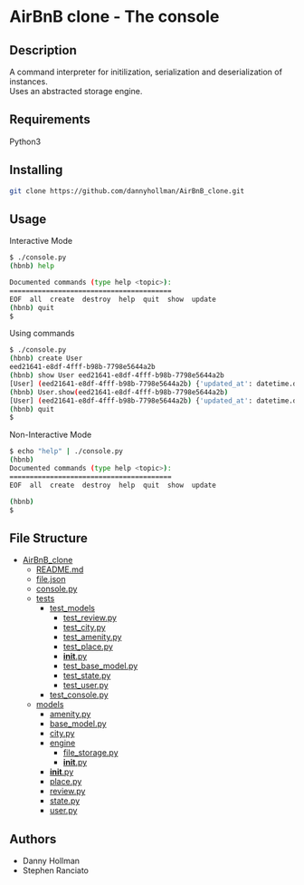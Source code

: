# AirBnB clone - The console

## Description

A command interpreter for initilization, serialization and deserialization of instances. <br />
Uses an abstracted storage engine.

## Requirements

Python3 <br />

## Installing

```bash
git clone https://github.com/dannyhollman/AirBnB_clone.git
```

## Usage

Interactive Mode
```bash
$ ./console.py
(hbnb) help

Documented commands (type help <topic>):
========================================
EOF  all  create  destroy  help  quit  show  update
(hbnb) quit
$
```

Using commands
```bash
$ ./console.py
(hbnb) create User
eed21641-e8df-4fff-b98b-7798e5644a2b
(hbnb) show User eed21641-e8df-4fff-b98b-7798e5644a2b
[User] (eed21641-e8df-4fff-b98b-7798e5644a2b) {'updated_at': datetime.datetime(2019, 11, 12, 15, 24, 34, 299778), 'created_at': datetime.datetime(2019, 11, 12, 15, 24, 34, 299686), 'id': 'eed21641-e8df-4fff-b98b-7798e5644a2b'}
(hbnb) User.show(eed21641-e8df-4fff-b98b-7798e5644a2b)
[User] (eed21641-e8df-4fff-b98b-7798e5644a2b) {'updated_at': datetime.datetime(2019, 11, 12, 15, 24, 34, 299778), 'created_at': datetime.datetime(2019, 11, 12, 15, 24, 34, 299686), 'id': 'eed21641-e8df-4fff-b98b-7798e5644a2b'}
(hbnb) quit
$
```

Non-Interactive Mode
```bash
$ echo "help" | ./console.py
(hbnb)
Documented commands (type help <topic>):
========================================
EOF  all  create  destroy  help  quit  show  update

(hbnb)
$
```

## File Structure

 * [AirBnB_clone](AirBnB_clone)
     * [README.md](AirBnB_clone/README.md)
     * [file.json](AirBnB_clone/file.json)
     * [console.py](AirBnB_clone/console.py)
     * [tests](AirBnB_clone/tests)
       * [test_models](AirBnB_clone/tests/test_models)
         * [test_review.py](AirBnB_clone/tests/test_models/test_review.py)
         * [test_city.py](AirBnB_clone/tests/test_models/test_city.py)
         * [test_amenity.py](AirBnB_clone/tests/test_models/test_amenity.py)
         * [test_place.py](AirBnB_clone/tests/test_models/test_place.py)
         * [__init__.py](AirBnB_clone/tests/test_models/__init__.py)
         * [test_base_model.py](AirBnB_clone/tests/test_models/test_base_model.py)
         * [test_state.py](AirBnB_clone/tests/test_models/test_state.py)
         * [test_user.py](AirBnB_clone/tests/test_models/test_user.py)
       * [test_console.py](AirBnB_clone/tests/test_console.py)
     * [models](AirBnB_clone/models)
         * [amenity.py](AirBnB_clone/models/amenity.py)
         * [base_model.py](AirBnB_clone/models/base_model.py)
         * [city.py](AirBnB_clone/models/city.py)
         * [engine](AirBnB_clone/models/engine)
           * [file_storage.py](AirBnB_clone/models/engine/file_storage.py)
           * [__init__.py](AirBnB_clone/models/engine/__init__.py)
         * [__init__.py](AirBnB_clone/models/__init__.py)
         * [place.py](AirBnB_clone/models/place.py)
         * [review.py](AirBnB_clone/models/review.py)
         * [state.py](AirBnB_clone/models/state.py)
         * [user.py](AirBnB_clone/models/user.py)

## Authors

* Danny Hollman
* Stephen Ranciato
